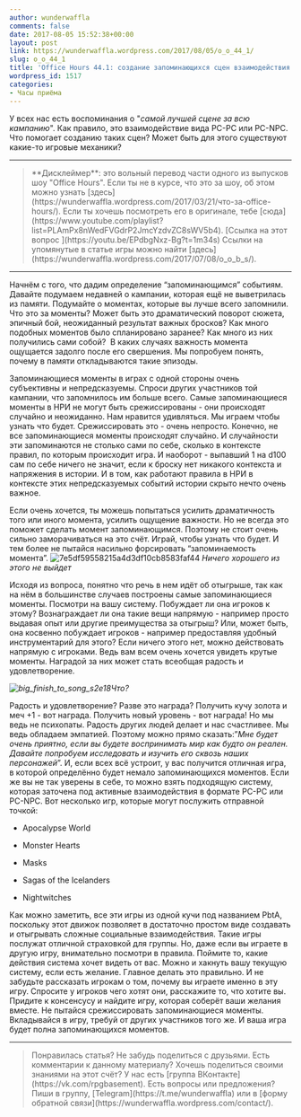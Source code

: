 ```yaml
---
author: wunderwaffla
comments: false
date: 2017-08-05 15:52:38+00:00
layout: post
link: https://wunderwaffla.wordpress.com/2017/08/05/o_o_44_1/
slug: o_o_44_1
title: 'Office Hours 44.1: создание запоминающихся сцен взаимодействия между персонажами'
wordpress_id: 1517
categories:
- Часы приёма
---
```


У всех нас есть воспоминания о "_самой лучшей сцене за всю кампанию_". Как правило, это взаимодействие вида PC-PC или PC-NPC. Что помогает созданию таких сцен? Может быть для этого существуют какие-то игровые механики?<!-- more -->



* * *





<blockquote>**Дисклеймер**: это вольный перевод части одного из выпусков шоу "Office Hours". Если ты не в курсе, что это за шоу, об этом можно узнать [здесь](https://wunderwaffla.wordpress.com/2017/03/21/что-за-office-hours/). Если ты хочешь посмотреть его в оригинале, тебе [сюда](https://www.youtube.com/playlist?list=PLAmPx8nWedFVGdrP2JmcYzdvZC8sWV5b4).
[Ссылка на этот вопрос
](https://youtu.be/EPdbgNxz-Bg?t=1m34s) Ссылки на упомянутые в статье игры можно найти [здесь](https://wunderwaffla.wordpress.com/2017/07/08/o_o_b_s/).</blockquote>





* * *



Начнём с того, что дадим определение “запоминающимся” событиям. Давайте подумаем недавней о кампании, которая ещё не выветрилась из памяти. Подумайте о моментах, которые вы лучше всего запомнили. Что это за моменты? Может быть это драматический поворот сюжета, эпичный бой, неожиданный результат важных бросков? Как много подобных моментов было спланировано заранее? Как много из них получились сами собой?  В каких случаях важность момента ощущается задолго после его свершения. Мы попробуем понять, почему в памяти откладываются такие эпизоды.

Запоминающиеся моменты в играх с одной стороны очень субъективны и непредсказуемы. Спроси других участников той кампании, что запомнилось им больше всего. Самые запоминающиеся моменты в НРИ не могут быть срежиссированы - они происходят случайно и неожиданно. Нам нравится удивляться. Мы играем чтобы узнать что будет. Срежиссировать это - очень непросто. Конечно, не все запоминающиеся моменты происходят случайно. И случайности эти запоминаются не столько сами по себе, сколько в контексте правил, по которым происходит игра. И наоборот - выпавший 1 на d100 сам по себе ничего не значит, если к броску нет никакого контекста и напряжения в истории. И в том, как работают правила в НРИ в контексте этих непредсказуемых событий истории скрыто нечто очень важное.

Если очень хочется, ты можешь попытаться усилить драматичность того или иного момента, усилить ощущение важности. Но не всегда это поможет сделать момент запоминающимся. Поэтому не стоит очень сильно заморачиваться на это счёт. Играй, чтобы узнать что будет. И тем более не пытайся насильно форсировать “запоминаемость момента”.
![7e5df59558215a4d3df10cb8583faf44](https://wunderwaffla.files.wordpress.com/2017/08/7e5df59558215a4d3df10cb8583faf44-e1501948195702.jpg)
_Ничего хорошего из этого не выйдет_

Исходя из вопроса, понятно что речь в нем идёт об отыгрыше, так как на нём в большинстве случаев построены самые запоминающиеся моменты. Посмотри на вашу систему. Побуждает ли она игроков к этому? Вознаграждает ли она такие вещи напрямую - например просто выдавая опыт или другие преимущества за отыгрыш? Или, может быть, она косвенно побуждает игроков - например предоставляя удобный инструментарий для этого? Если ничего этого нет, можно действовать напрямую с игроками. Ведь вам всем очень хочется увидеть крутые моменты. Наградой за них может стать всеобщая радость и удовлетворение.

_![big_finish_to_song_s2e18](https://wunderwaffla.files.wordpress.com/2017/08/big_finish_to_song_s2e18.png)Что?_

Радость и удовлетворение? Разве это награда? Получить кучу золота и меч +1 - вот награда. Получить новый уровень - вот награда! Но мы ведь не психопаты. Радость других людей делает и нас счастливее. Мы ведь обладаем эмпатией. Поэтому можно прямо сказать:”_Мне будет очень приятно, если вы будете воспринимать мир как будто он реален. Давайте попробуем исследовать и изучить его сквозь наших персонажей_”. И, если всех всё устроит, у вас получится отличная игра, в которой определённо будет немало запоминающихся моментов. Если же вы не так уверены в себе, то можно взять подходящую систему, которая заточена под активные взаимодействия в формате PC-PC или PC-NPC. Вот несколько игр, которые могут послужить отправной точкой:




    
  * Apocalypse World

    
  * Monster Hearts

    
  * Masks

    
  * Sagas of the Icelanders

    
  * Nightwitches



Как можно заметить, все эти игры из одной кучи под названием PbtA, поскольку этот движок позволяет в достаточно простом виде создавать и отыгрывать сложные социальные взаимодействия. Такие игры послужат отличной страховкой для группы. Но, даже если вы играете в другую игру, внимательно посмотри в правила. Поймите то, какие действия система хочет видеть от вас. Можно и хакнуть вашу текущую систему, если есть желание. Главное делать это правильно. И не забудьте рассказать игрокам о том, почему вы играете именно в эту игру. Спросите у игроков чего хотят они, расскажите то, что хотите вы. Придите к консенсусу и найдите игру, которая соберёт ваши желания вместе. Не пытайся срежиссировать запоминающиеся моменты. Вкладывайся в игру, требуй от других участников того же. И ваша игра будет полна запоминающихся моментов.



* * *





<blockquote>Понравилась статья? Не забудь поделиться с друзьями.
Есть комментарии к данному материалу? Хочешь поделиться своими знаниями на этот счёт? У нас есть [группа ВКонтакте](https://vk.com/rpgbasement).
Есть вопросы или предложения? Пиши в группу, [Telegram](https://t.me/wunderwaffla) или в [форму обратной связи](https://wunderwaffla.wordpress.com/contact/).</blockquote>
